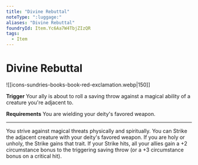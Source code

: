 ```yaml
---
title: "Divine Rebuttal"
noteType: ":luggage:"
aliases: "Divine Rebuttal"
foundryId: Item.Yc6Aa7W4TbjZIzQR
tags:
  - Item
---
```


# Divine Rebuttal
![[icons-sundries-books-book-red-exclamation.webp|150]]

**Trigger** Your ally is about to roll a saving throw against a magical ability of a creature you're adjacent to.

**Requirements** You are wielding your deity's favored weapon.

* * *

You strive against magical threats physically and spiritually. You can Strike the adjacent creature with your deity's favored weapon. If you are holy or unholy, the Strike gains that trait. If your Strike hits, all your allies gain a +2 circumstance bonus to the triggering saving throw (or a +3 circumstance bonus on a critical hit).


